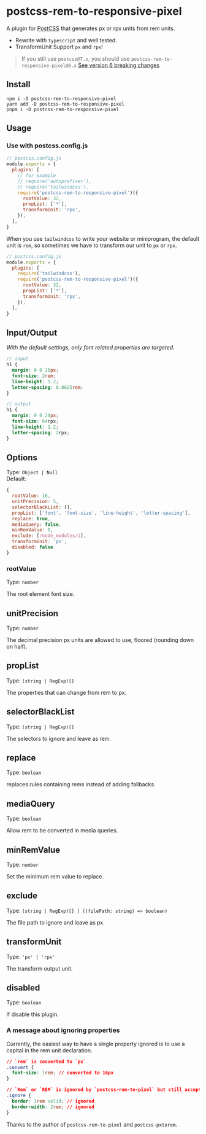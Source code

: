 # postcss-rem-to-responsive-pixel

A plugin for [PostCSS](https://github.com/ai/postcss) that generates px or rpx units from rem units.

- Rewrite with `typescript` and well tested.
- TransformUnit Support `px` and `rpx`!

> If you still use `postcss@7.x`, you should use `postcss-rem-to-responsive-pixel@5.x`
> [See version 6 breaking changes](./v6.md)

## Install

```shell
npm i -D postcss-rem-to-responsive-pixel
yarn add -D postcss-rem-to-responsive-pixel
pnpm i -D postcss-rem-to-responsive-pixel
```

## Usage

### Use with postcss.config.js

```js
// postcss.config.js
module.exports = {
  plugins: [
    // for example
    // require('autoprefixer'),
    // require('tailwindcss'),
    require('postcss-rem-to-responsive-pixel')({
      rootValue: 32,
      propList: ['*'],
      transformUnit: 'rpx',
    }),
  ],
}
```

When you use `tailwindcss` to write your website or miniprogram, the default unit is `rem`, so sometimes we have to transform our unit to `px` or `rpx`.

```js
// postcss.config.js
module.exports = {
  plugins: [
    require('tailwindcss'),
    require('postcss-rem-to-responsive-pixel')({
      rootValue: 32,
      propList: ['*'],
      transformUnit: 'rpx',
    }),
  ],
}
```

## Input/Output

_With the default settings, only font related properties are targeted._

```scss
// input
h1 {
  margin: 0 0 20px;
  font-size: 2rem;
  line-height: 1.2;
  letter-spacing: 0.0625rem;
}

// output
h1 {
  margin: 0 0 20px;
  font-size: 64rpx;
  line-height: 1.2;
  letter-spacing: 2rpx;
}
```

## Options

Type: `Object | Null`  
Default:

```js
{
  rootValue: 16,
  unitPrecision: 5,
  selectorBlackList: [],
  propList: ['font', 'font-size', 'line-height', 'letter-spacing'],
  replace: true,
  mediaQuery: false,
  minRemValue: 0,
  exclude: [/node_modules/i],
  transformUnit: 'px',
  disabled: false
}
```

### rootValue

Type: `number`

The root element font size.

## unitPrecision

Type: `number`

The decimal precision px units are allowed to use, floored (rounding down on half).

## propList

Type: `(string | RegExp)[]`

The properties that can change from rem to px.

## selectorBlackList

Type: `(string | RegExp)[]`

The selectors to ignore and leave as rem.

## replace

Type: `boolean`

replaces rules containing rems instead of adding fallbacks.

## mediaQuery

Type: `boolean`

Allow rem to be converted in media queries.

## minRemValue

Type: `number`

Set the minimum rem value to replace.

## exclude

Type: `(string | RegExp)[] | ((filePath: string) => boolean)`

The file path to ignore and leave as px.

## transformUnit

Type: `'px' | 'rpx'`

The transform output unit.

## disabled

Type: `boolean`

If disable this plugin.

### A message about ignoring properties

Currently, the easiest way to have a single property ignored is to use a capital in the rem unit declaration.

```css
// `rem` is converted to `px`
.convert {
  font-size: 1rem; // converted to 16px
}

// `Rem` or `REM` is ignored by `postcss-rem-to-pixel` but still accepted by browsers
.ignore {
  border: 1rem solid; // ignored
  border-width: 2rem; // ignored
}
```

Thanks to the author of `postcss-rem-to-pixel` and `postcss-pxtorem`.
